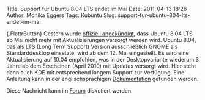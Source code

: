 Title: Support für Ubuntu 8.04 LTS endet im Mai
Date: 2011-04-13 18:26
Author: Monika Eggers
Tags: Kubuntu
Slug: support-fur-ubuntu-804-lts-endet-im-mai

[](http://www.kubuntu-de.org/nachrichten/kubuntu/2069-support-fuer-ubuntu-8-04-lts-endet-im-mai){.FlattrButton}
Gestern wurde [offiziell
angekündigt](https://lists.ubuntu.com/archives/ubuntu-announce/2011-April/000144.html),
dass Ubuntu 8.04 LTS ab Mai nicht mehr mit Aktualisierungen versorgt
werden wird. Ubuntu 8.04, das als LTS (Long Term Support) Version
ausschließlich GNOME als Standarddesktop einsetzte, wird ab dem 12. Mai
eingestellt. Es wird eine Aktualisierung auf 10.04 empfohlen, was in der
Desktopvariante wiederum 3 Jahre ab dem Erscheinen (April 2010) mit
Updates versorgt wird. Hier steht dann auch KDE mit entsprechend langem
Support zur Verfügung. Eine Anleitung kann in der englischsprachigen
[Dokumentation](https://help.ubuntu.com/community/LucidUpgrades)
gefunden werden.



<!--break--><!--break-->

Diese Nachricht kann im
[Forum](http://forum.kubuntu-de.org/index.php?board=1.0) diskutiert
werden.



